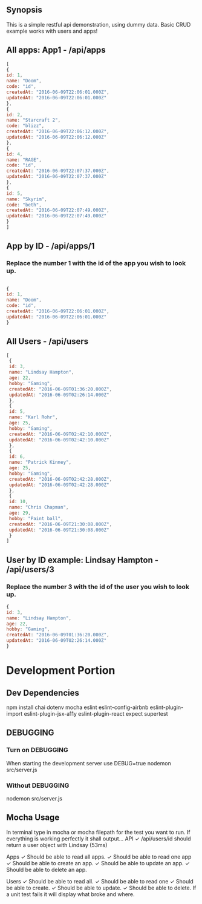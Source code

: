 ## Synopsis
This is a simple restful api demonstration, using dummy data. Basic CRUD example works with users and apps!

## All apps: App1 - /api/apps
``` javascript
[
{
id: 1,
name: "Doom",
code: "id",
createdAt: "2016-06-09T22:06:01.000Z",
updatedAt: "2016-06-09T22:06:01.000Z"
},
{
id: 2,
name: "Starcraft 2",
code: "blizz",
createdAt: "2016-06-09T22:06:12.000Z",
updatedAt: "2016-06-09T22:06:12.000Z"
},
{
id: 4,
name: "RAGE",
code: "id",
createdAt: "2016-06-09T22:07:37.000Z",
updatedAt: "2016-06-09T22:07:37.000Z"
},
{
id: 5,
name: "Skyrim",
code: "beth",
createdAt: "2016-06-09T22:07:49.000Z",
updatedAt: "2016-06-09T22:07:49.000Z"
}
]
```

## App by ID - /api/apps/1
### Replace the number 1 with the id of the app you wish to look up.
``` javascript

{
id: 1,
name: "Doom",
code: "id",
createdAt: "2016-06-09T22:06:01.000Z",
updatedAt: "2016-06-09T22:06:01.000Z"
}

```

## All Users - /api/users
``` javascript
[
 {
 id: 3,
 name: "Lindsay Hampton",
 age: 22,
 hobby: "Gaming",
 createdAt: "2016-06-09T01:36:20.000Z",
 updatedAt: "2016-06-09T02:26:14.000Z"
 },
 {
 id: 5,
 name: "Karl Rohr",
 age: 25,
 hobby: "Gaming",
 createdAt: "2016-06-09T02:42:10.000Z",
 updatedAt: "2016-06-09T02:42:10.000Z"
 },
 {
 id: 6,
 name: "Patrick Kinney",
 age: 25,
 hobby: "Gaming",
 createdAt: "2016-06-09T02:42:28.000Z",
 updatedAt: "2016-06-09T02:42:28.000Z"
 },
 {
 id: 10,
 name: "Chris Chapman",
 age: 29,
 hobby: "Paint ball",
 createdAt: "2016-06-09T21:30:08.000Z",
 updatedAt: "2016-06-09T21:30:08.000Z"
 }
]
```

## User by ID example: Lindsay Hampton - /api/users/3
### Replace the number 3 with the id of the user you wish to look up.

``` javascript
{
id: 3,
name: "Lindsay Hampton",
age: 22,
hobby: "Gaming",
createdAt: "2016-06-09T01:36:20.000Z",
updatedAt: "2016-06-09T02:26:14.000Z"
}
```
# Development Portion

## Dev Dependencies
npm install chai dotenv mocha eslint eslint-config-airbnb eslint-plugin-import eslint-plugin-jsx-a11y eslint-plugin-react expect supertest

## DEBUGGING

### Turn on DEBUGGING
When starting the development server use DEBUG=true nodemon src/server.js

### Without DEBUGGING
nodemon src/server.js

## Mocha Usage
In terminal type in mocha or mocha filepath for the test you want to run.
If everything is working perfectly it shall output...
API
    ✓ /api/users/id should return a user object with Lindsay (53ms)

  Apps
    ✓ Should be able to read all apps.
    ✓ Should be able to read one app
    ✓ Should be able to create an app.
    ✓ Should be able to update an app.
    ✓ Should be able to delete an app.

  Users
    ✓ Should be able to read all.
    ✓ Should be able to read one
    ✓ Should be able to create.
    ✓ Should be able to update.
    ✓ Should be able to delete.
If a unit test fails it will display what broke and where.
